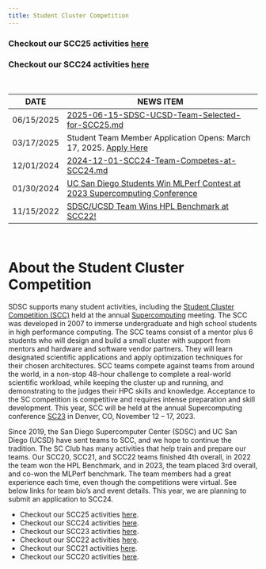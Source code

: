 ```yaml
---
title: Student Cluster Competition
---
```

### Checkout our SCC25 activities [here](scc25) 
### Checkout our SCC24 activities [here](scc24) 

<br/>

| DATE | NEWS ITEM |
| ----- | ---- |
| 06/15/2025 | [2025-06-15-SDSC-UCSD-Team-Selected-for-SCC25.md](https://hpc-students.sdsc.edu/2025-06-15-SDSC-UCSD-Team-Selected-for-SCC25.md) |
| 03/17/2025 |  Student Team Member Application Opens: March 17, 2025. [Apply Here](https://na.eventscloud.com/ereg/newreg.php?eventid=836131) |
| 12/01/2024 | [2024-12-01-SCC24-Team-Competes-at-SCC24.md](https://hpc-students.sdsc.edu/2024-12-01-SCC24-Team-Competes-at-SCC24/) |
| 01/30/2024 | [UC San Diego Students Win MLPerf Contest at 2023 Supercomputing Conference](https://hpc-students.sdsc.edu/2024-01-20-UC-San-Diego-Students-Win-MLPerf-Contest-at-SCC23) |
| 11/15/2022 | [SDSC/UCSD Team Wins HPL Benchmark at SCC22!](https://hpc-students.sdsc.edu/2022-11-17-SDSC-UCSD-Team-Wins-HPL-Benchmark/)| 
<br/>

# About the Student Cluster Competition


SDSC supports many student activities, including the [Student Cluster Competition (SCC)](http://www.studentclustercompetition.us/) held at the annual [Supercomputing](https://supercomputing.org/) meeting.
The SCC was developed in 2007 to immerse undergraduate and high school students in high performance computing. The SCC teams consist of a mentor plus 6 students who will design and build a small cluster with support from mentors and hardware and software vendor partners. They will learn designated scientific applications and apply optimization techniques for their chosen architectures. SCC teams compete against teams from around the world, in a non-stop 48-hour challenge to complete a real-world scientific workload, while keeping the cluster up and running, and demonstrating to the judges their HPC skills and knowledge.  Acceptance to the SC competition is competitive and requires intense preparation and skill development. This year, SCC will be held at the annual Supercomputing conference [SC23](https://sc23.supercomputing.org/students/student-cluster-competition/) in Denver, CO, November 12 – 17, 2023.

Since 2019, the San Diego Supercomputer Center (SDSC) and UC San Diego (UCSD) have sent teams to SCC, and we hope to continue the tradition. The SC Club has many activities that help train and prepare our teams. Our SCC20, SCC21, and SCC22 teams finished 4th overall, in 2022 the team won the HPL Benchmark, and in 2023, the team placed 3rd overall, and co-won the MLPerf benchmark. The team members had a great experience each time, even though the competitions were virtual. See below links for team bio’s and event details. This year, we are planning to submit an application to SCC24.

-   Checkout our SCC25 activities [here](scc25).
-   Checkout our SCC24 activities [here](scc24).
-   Checkout our SCC23 activities [here](scc23).
-   Checkout our SCC22 activities [here](scc22).
-   Checkout our SCC21 activities [here](scc21).
-   Checkout our SCC20 activities [here](scc20).
